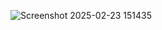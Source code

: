 
![Screenshot 2025-02-23 151435](https://github.com/user-attachments/assets/60f5eded-f20c-4bbe-94bb-24fbf405ced3)

